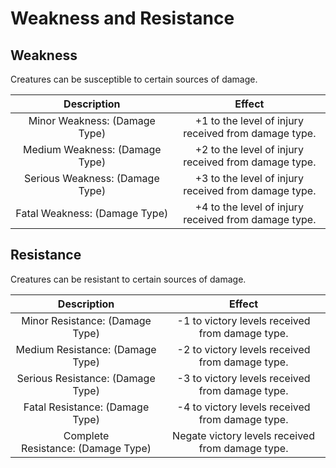 # Weakness and Resistance

## Weakness

Creatures can be susceptible to certain sources of damage.

|           Description           |                        Effect                        |
| :-----------------------------: | :--------------------------------------------------: |
|  Minor Weakness: (Damage Type)  | +1 to the level of injury received from damage type. |
| Medium Weakness: (Damage Type)  | +2 to the level of injury received from damage type. |
|  Serious Weakness: (Damage Type)  | +3 to the level of injury received from damage type. |
| Fatal Weakness: (Damage Type) | +4 to the level of injury received from damage type. |

## Resistance

Creatures can be resistant to certain sources of damage.

|            Description             |                      Effect                      |
| :--------------------------------: | :----------------------------------------------: |
|  Minor Resistance: (Damage Type)   | -1 to victory levels received from damage type.  |
|  Medium Resistance: (Damage Type)  | -2 to victory levels received from damage type.  |
|  Serious Resistance: (Damage Type)   | -3 to victory levels received from damage type.  |
| Fatal Resistance: (Damage Type)  | -4 to victory levels received from damage type.  |
| Complete Resistance: (Damage Type) | Negate victory levels received from damage type. |
